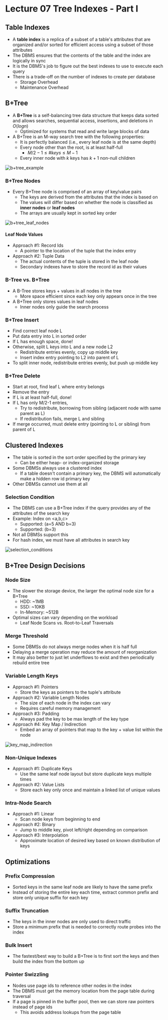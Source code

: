 # Lecture 07 Tree Indexes - Part I

## Table Indexes

* A **table index** is a replica of a subset of a table's attributes that are organized and/or sorted for efficient access using a subset of those attributes
* The DBMS ensures that the contents of the table and the index are logically in sync
* It is the DBMS's job to figure out the best indexes to use to execute each query
* There is a trade-off on the number of indexes to create per database
  * Storage Overhead
  * Maintenance Overhead

## B+Tree

* A **B+Tree** is a self-balancing tree data structure that keeps data sorted and allows searches, sequential access, insertions, and deletions in $O(logn)$
  * Optimized for systems that read and write large blocks of data
* A B+Tree is an M-way search tree with the following properties:
  * It is perfectly balanced (i.e., every leaf node is at the same depth)
  * Every node other than the root, is at least half-full
    * $M/2-1 \leq \#keys \leq M-1$
  * Every inner node with $k$ keys has $k+1$ non-null children

![b+tree_example](images/lecture07-trees1/b+tree_example.png)

### B+Tree Nodes

* Every B+Tree node is comprised of an array of key/value pairs
  * The keys are derived from the attributes that the index is based on
  * The values will differ based on whether the node is classified as **inner nodes** or **leaf nodes**
  * The arrays are usually kept in sorted key order

![b+tree_leaf_nodes](images/lecture07-trees1/b+tree_leaf_nodes.png)

#### Leaf Node Values

* Approach #1: Record Ids
  * A pointer to the location of the tuple that the index entry
* Approach #2: Tuple Data
  * The actual contents of the tuple is stored in the leaf node
  * Secondary indexes have to store the record id as their values

### B-Tree vs. B+Tree

* A B-Tree stores keys + values in all nodes in the tree
  * More space efficient since each key only appears once in the tree
* A B+Tree only stores values in leaf nodes
  * Inner nodes only guide the search process

### B+Tree Insert

* Find correct leaf node L
* Put data entry into L in sorted order
* If L has enough space, done!
* Otherwise, split L keys into L and a new node L2
  * Redistribute entries evenly, copy up middle key
  * Insert index entry pointing to L2 into parent of L
* To split inner node, redistribute entries evenly, but push up middle key

### B+Tree Delete

* Start at root, find leaf L where entry belongs
* Remove the entry
* If L is at least half-full, done!
* If L has only M/2-1 entries,
  * Try to redistribute, borrowing from sibling (adjacent node with same parent as L)
  * If redistribution fails, merge L and sibling
* If merge occurred, must delete entry (pointing to L or sibling) from parent of L

## Clustered Indexes

* The table is sorted in the sort order specified by the primary key
  * Can be either heap- or index-organized storage
* Some DBMSs always use a clustered index
  * If a table doesn't contain a primary key, the DBMS will automatically make a hidden row id primary key
* Other DBMSs cannot use them at all

### Selection Condition

* The DBMS can use a B+Tree index if the query provides any of the attributes of the search key
* Example: Index on <a,b,c>
  * Supported: (a=5 AND b=3)
  * Supported: (b=3)
* Not all DBMSs support this
* For hash index, we must have all attributes in search key

![selection_conditions](images/lecture07-trees1/selection_conditions.png)

## B+Tree Design Decisions

### Node Size

* The slower the storage device, the larger the optimal node size for a B+Tree
  * HDD: ~1MB
  * SSD: ~10KB
  * In-Memory: ~512B
* Optimal sizes can vary depending on the workload
  * Leaf Node Scans vs. Root-to-Leaf Traversals

### Merge Threshold

* Some DBMSs do not always merge nodes when it is half full
* Delaying a merge operation may reduce the amount of reorganization
* It may also better to just let underflows to exist and then periodically rebuild entire tree

### Variable Length Keys

* Approach #1: Pointers
  * Store the keys as pointers to the tuple's attribute
* Approach #2: Variable Length Nodes
  * The size of each node in the index can vary
  * Requires careful memory management
* Approach #3: Padding
  * Always pad the key to be max length of the key type
* Approach #4: Key Map / Indirection
  * Embed an array of pointers that map to the key + value list within the node

![key_map_indirection](images/lecture07-trees1/key_map_indirection.png)

### Non-Unique Indexes

* Approach #1: Duplicate Keys
  * Use the same leaf node layout but store duplicate keys multiple times
* Approach #2: Value Lists
  * Store each key only once and maintain a linked list of unique values

### Intra-Node Search

* Approach #1: Linear
  * Scan node keys from beginning to end
* Approach #2: Binary
  * Jump to middle key, pivot left/right depending on comparison
* Approach #3: Interpolation
  * Approximate location of desired key based on known distribution of keys

## Optimizations

### Prefix Compression

* Sorted keys in the same leaf node are likely to have the same prefix
* Instead of storing the entire key each time, extract common prefix and store only unique suffix for each key

### Suffix Truncation

* The keys in the inner nodes are only used to direct traffic
* Store a minimum prefix that is needed to correctly route probes into the index

### Bulk Insert

* The fastest/best way to build a B+Tree is to first sort the keys and then build the index from the bottom up

### Pointer Swizzling

* Nodes use page ids to reference other nodes in the index
* The DBMS must get the memory location from the page table during traversal
* If a page is pinned in the buffer pool, then we can store raw pointers instead of page ids
  * This avoids address lookups from the page table

